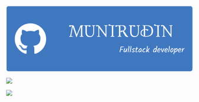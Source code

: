 <!--IMAGE-->
![header](https://github.com/munirudin26/munirudin26/blob/main/img%2Fheader.png)
<!--ICON-->

<p align="left">
  <a href="https://skillicons.dev">
    <img src="https://skillicons.dev/icons?i=cpp,mysql,nodejs,js,npm," />
  </a>
</p>

<p align="left">
  <a href="https://skillicons.dev">
    <img src="https://skillicons.dev/icons?i=php,vscode,dotnet,java," />
  </a>
</p>
